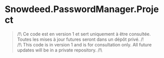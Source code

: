 # Snowdeed.PasswordManager.Project

> /!\ Ce code est en version 1 et sert uniquement à être consultée. Toutes les mises à jour futures seront dans un dépôt privé. /!\
> /!\ This code is in version 1 and is for consultation only. All future updates will be in a private repository. /!\
 
